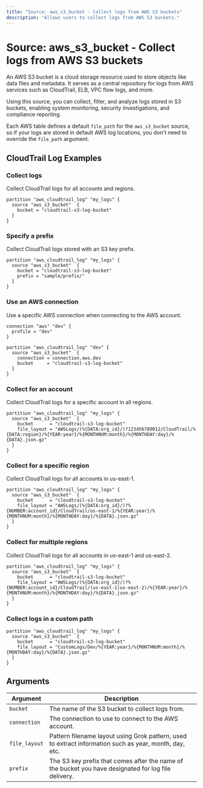 ```yaml
---
title: "Source: aws_s3_bucket - Collect logs from AWS S3 buckets"
description: "Allows users to collect logs from AWS S3 buckets."
---
```


# Source: aws_s3_bucket - Collect logs from AWS S3 buckets

An AWS S3 bucket is a cloud storage resource used to store objects like data files and metadata. It serves as a central repository for logs from AWS services such as CloudTrail, ELB, VPC flow logs, and more.

Using this source, you can collect, filter, and analyze logs stored in S3 buckets, enabling system monitoring, security investigations, and compliance reporting.

Each AWS table defines a default `file_path` for the `aws_s3_bucket` source, so if your logs are stored in default AWS log locations, you don't need to override the `file_path` argument.

## CloudTrail Log Examples

### Collect logs

Collect CloudTrail logs for all accounts and regions.

```hcl
partition "aws_cloudtrail_log" "my_logs" {
  source "aws_s3_bucket"  {
    bucket = "cloudtrail-s3-log-bucket"
  }
}
```

### Specify a prefix

Collect CloudTrail logs stored with an S3 key prefix.

```hcl
partition "aws_cloudtrail_log" "my_logs" {
  source "aws_s3_bucket"  {
    bucket = "cloudtrail-s3-log-bucket"
    prefix = "sample/prefix/"
  }
}
```

### Use an AWS connection

Use a specific AWS connection when connecting to the AWS account.

```hcl
connection "aws" "dev" {
  profile = "dev"
}

partition "aws_cloudtrail_log" "dev" {
  source "aws_s3_bucket"  {
    connection = connection.aws.dev
    bucket     = "cloudtrail-s3-log-bucket"
  }
}
```

### Collect for an account

Collect CloudTrail logs for a specific account in all regions.

```hcl
partition "aws_cloudtrail_log" "my_logs" {
  source "aws_s3_bucket"  {
    bucket      = "cloudtrail-s3-log-bucket"
    file_layout = "AWSLogs/(%{DATA:org_id}/)?123456789012/CloudTrail/%{DATA:region}/%{YEAR:year}/%{MONTHNUM:month}/%{MONTHDAY:day}/%{DATA}.json.gz"
  }
}
```

### Collect for a specific region

Collect CloudTrail logs for all accounts in us-east-1.

```hcl
partition "aws_cloudtrail_log" "my_logs" {
  source "aws_s3_bucket"  {
    bucket      = "cloudtrail-s3-log-bucket"
    file_layout = "AWSLogs/(%{DATA:org_id}/)?%{NUMBER:account_id}/CloudTrail/us-east-1/%{YEAR:year}/%{MONTHNUM:month}/%{MONTHDAY:day}/%{DATA}.json.gz"
  }
}
```

### Collect for multiple regions

Collect CloudTrail logs for all accounts in us-east-1 and us-east-2.

```hcl
partition "aws_cloudtrail_log" "my_logs" {
  source "aws_s3_bucket"  {
    bucket      = "cloudtrail-s3-log-bucket"
    file_layout = "AWSLogs/(%{DATA:org_id}/)?%{NUMBER:account_id}/CloudTrail/(us-east-1|us-east-2)/%{YEAR:year}/%{MONTHNUM:month}/%{MONTHDAY:day}/%{DATA}.json.gz"
  }
}
```

### Collect logs in a custom path

```hcl
partition "aws_cloudtrail_log" "my_logs" {
  source "aws_s3_bucket"  {
    bucket      = "cloudtrail-s3-log-bucket"
    file_layout = "CustomLogs/Dev/%{YEAR:year}/%{MONTHNUM:month}/%{MONTHDAY:day}/%{DATA}.json.gz"
  }
}
```

## Arguments

| Argument      | Description                                                                                           |
|---------------|-------------------------------------------------------------------------------------------------------|
| `bucket`      | The name of the S3 bucket to collect logs from.                                                       |
| `connection`  | The connection to use to connect to the AWS account.                                                  |
| `file_layout` | Pattern filename layout using Grok pattern, used to extract information such as year, month, day, etc.|
| `prefix`      | The S3 key prefix that comes after the name of the bucket you have designated for log file delivery.  |
